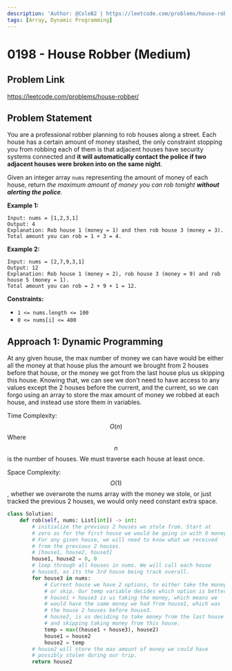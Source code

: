 ```yaml
---
description: 'Author: @ColeB2 | https://leetcode.com/problems/house-robber/'
tags: [Array, Dynamic Programming]
---
```


# 0198 - House Robber (Medium)

## Problem Link

https://leetcode.com/problems/house-robber/

## Problem Statement

You are a professional robber planning to rob houses along a street. Each house has a certain amount of money stashed, the only constraint stopping you from robbing each of them is that adjacent houses have security systems connected and **it will automatically contact the police if two adjacent houses were broken into on the same night**.

Given an integer array `nums` representing the amount of money of each house, return _the maximum amount of money you can rob tonight **without alerting the police**_.

**Example 1:**

```
Input: nums = [1,2,3,1]
Output: 4
Explanation: Rob house 1 (money = 1) and then rob house 3 (money = 3).
Total amount you can rob = 1 + 3 = 4.
```

**Example 2:**

```
Input: nums = [2,7,9,3,1]
Output: 12
Explanation: Rob house 1 (money = 2), rob house 3 (money = 9) and rob house 5 (money = 1).
Total amount you can rob = 2 + 9 + 1 = 12.
```

**Constraints:**

- `1 <= nums.length <= 100`
- `0 <= nums[i] <= 400`

## Approach 1: Dynamic Programming

At any given house, the max number of money we can have would be either all the money at that house plus the amount we brought from 2 houses before that house, or the money we got from the last house plus us skipping this house. Knowing that, we can see we don't need to have access to any values except the 2 houses before the current, and the current, so we can forgo using an array to store the max amount of money we robbed at each house, and instead use store them in variables.

Time Complexity: $$O(n)$$ Where $$n$$ is the number of houses. We must traverse each house at least once.

Space Complexity: $$O(1)$$, whether we overwrote the nums array with the money we stole, or just tracked the previous 2 houses, we would only need constant extra space.

<Tabs>
<TabItem value="python" label="Python">
<SolutionAuthor name="@ColeB2"/>

```py
class Solution:
    def rob(self, nums: List[int]) -> int:
        # initialize the previous 2 houses we stole from. Start at
        # zero as for the first house we would be going in with 0 money.
        # For any given house, we will need to know what we received
        # from the previous 2 houses.
        # [house1, house2, house3]
        house1, house2 = 0, 0
        # loop through all houses in nums. We will call each house
        # house3, as its the 3rd house being track overall.
        for house3 in nums:
            # Current house we have 2 options, to either take the money.
            # or skip. Our temp variable decides which option is better.
            # house1 + house3 is us taking the money, which means we 
            # would have the same money we had from house1, which was
            # the house 2 houses before house3.
            # house2, is us deciding to take money from the last house
            # and skipping taking money from this house.
            temp = max((house1 + house3), house2)
            house1 = house2
            house2 = temp
        # house2 will store the max amount of money we could have
        # possibly stolen during our trip.
        return house2
```

</TabItem>
</Tabs>
